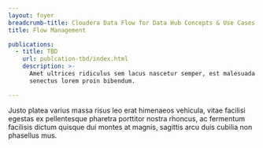```yaml
---
layout: foyer
breadcrumb-title: Cloudera Data Flow for Data Hub Concepts & Use Cases
title: Flow Management

publications:
  - title: TBD
    url: publcation-tbd/index.html
    description: >-
      Amet ultrices ridiculus sem lacus nascetur semper, est malesuada
      senectus lorem proin bibendum.

---
```


Justo platea varius massa risus leo erat himenaeos vehicula, vitae
facilisi egestas ex pellentesque pharetra porttitor nostra rhoncus, ac
fermentum facilisis dictum quisque dui montes at magnis, sagittis arcu
duis cubilia non phasellus mus.
